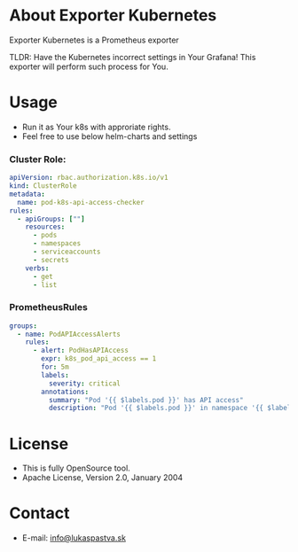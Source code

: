 About Exporter Kubernetes
==================

Exporter Kubernetes is a Prometheus exporter

TLDR: Have the Kubernetes incorrect settings in Your Grafana! This exporter will perform such process for You.

Usage
==================

- Run it as Your k8s with approriate rights.
- Feel free to use below helm-charts and settings

### Cluster Role:
```yaml
apiVersion: rbac.authorization.k8s.io/v1
kind: ClusterRole
metadata:
  name: pod-k8s-api-access-checker
rules:
  - apiGroups: [""]
    resources:
      - pods
      - namespaces
      - serviceaccounts
      - secrets
    verbs:
      - get
      - list
```

### PrometheusRules
```yaml
groups:
  - name: PodAPIAccessAlerts
    rules:
      - alert: PodHasAPIAccess
        expr: k8s_pod_api_access == 1
        for: 5m
        labels:
          severity: critical
        annotations:
          summary: "Pod '{{ $labels.pod }}' has API access"
          description: "Pod '{{ $labels.pod }}' in namespace '{{ $labels.namespace }}' has access to the Kubernetes API."
```

License
==================
- This is fully OpenSource tool.
- Apache License, Version 2.0, January 2004

Contact
==================

- E-mail: info@lukaspastva.sk
